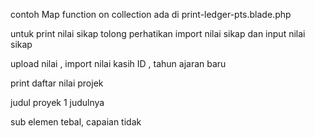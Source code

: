 contoh Map function on collection ada di print-ledger-pts.blade.php

untuk print nilai sikap tolong perhatikan import nilai sikap dan input nilai sikap

upload nilai , import nilai kasih ID , tahun ajaran baru

print daftar nilai projek

judul proyek 1 judulnya

sub elemen tebal, capaian tidak
